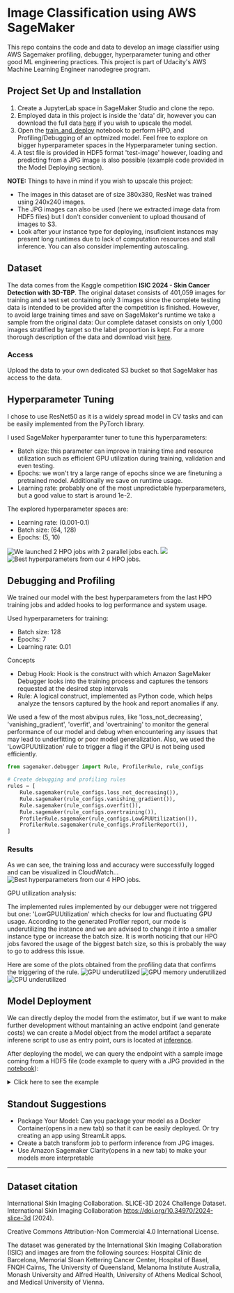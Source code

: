 # Image Classification using AWS SageMaker

This repo contains the code and data to develop an image classifier using AWS Sagemaker profiling, debugger, hyperparameter tuning and other good ML engineering practices. This project is part of Udacity's AWS Machine Learning Engineer nanodegree program.

## Project Set Up and Installation
1. Create a JupyterLab space in SageMaker Studio and clone the repo.
2. Employed data in this project is inside the 'data' dir, however you can download the full data [here](https://www.kaggle.com/competitions/isic-2024-challenge/data) if you wish to upscale the model.
3. Open the [train_and_deploy](https://github.com/DannyLCG/ImageClassificationUsingAmazonSageMaler/blob/main/train_and_deploy.ipynb) notebook to perform HPO, and Profiling/Debugging of an optmized model. Feel free to explore on bigger hyperparameter spaces in the Hyperparameter tuning section.
4. A test file is provided in HDF5 format 'test-image' however, loading and predicting from a JPG image is also possible (example code provided in the Model Deploying section).

**NOTE:** Things to have in mind if you wish to upscale this project:

- The images in this dataset are of size 380x380, ResNet was trained using 240x240 images.
- The JPG images can also be used (here we extracted image data from  HDF5 files) but I don't consider convenient to upload thousand of images to S3.
- Look after your instance type for deploying, insuficient instances may present long runtimes due to lack of computation resources and stall inference. You can also consider implementing autoscaling.
    

## Dataset
The data comes from the Kaggle competition **ISIC 2024 - Skin Cancer Detection with 3D-TBP**.
The original dataset consists of 401,059 images for training and a test set containing only 3 images since the complete testing data is intended to be provided after the competition is finished. However, to avoid large training times and save on SageMaker's runtime we take a sample from the original data: Our complete dataset consists on only 1,000 images stratified by target so the label proportion is kept. For a more thorough description of the data and download visit [here](https://www.kaggle.com/competitions/isic-2024-challenge/overview).

### Access
Upload the data to your own dedicated S3 bucket so that SageMaker has access to the data. 

## Hyperparameter Tuning
I chose to use ResNet50 as it is a widely spread model in CV tasks and can be easily implemented from the PyTorch library.

I used SageMaker hyperparamter tuner to tune this hyperparameters:
- Batch size: this parameter can improve in training time and resource utilization such as efficient GPU utilization during training, validation and even testing.
- Epochs: we won't try a large range of epochs since we are finetuning a pretrained model. Additionally we save on runtime usage.
- Learning rate: probably one of the most unpredictable hyperparameters, but a good value to start is around 1e-2.

The explored hyperparameter spaces are:
- Learning rate: (0.001-0.1)
- Batch size: (64, 128)
- Epochs: (5, 10)

![We launched 2 HPO jobs with 2 parallel jobs each.](images\HPO1.png)
![](images\HPO2.png)
![Best hyperparameters from our 4 HPO jobs.](images\logs_metrics.png)

## Debugging and Profiling
We trained our model with the best hyperparameters from the last HPO training jobs and added hooks to log performance and system usage. 

Used hyperparameters for training:
- Batch size: 128
- Epochs: 7
- Learning rate: 0.01

Concepts
- Debug Hook: Hook is the construct with which Amazon SageMaker Debugger looks into the training process and captures the tensors requested at the desired step intervals
- Rule: A logical construct, implemented as Python code, which helps analyze the tensors captured by the hook and report anomalies if any.

We used a few of the most abvipus rules, like 'loss_not_decreasing', 'vanishing_gradient', 'overfit', and 'overtraining' to monitor the general performance of our model and debug when encountering any issues that may lead to underfitting or poor model generalization. Also, we used the 'LowGPUUtilization' rule to trigger a flag if the GPU is not being used efficiently.

```python
from sagemaker.debugger import Rule, ProfilerRule, rule_configs

# Create debugging and profiling rules
rules = [
    Rule.sagemaker(rule_configs.loss_not_decreasing()),
    Rule.sagemaker(rule_configs.vanishing_gradient()),
    Rule.sagemaker(rule_configs.overfit()),
    Rule.sagemaker(rule_configs.overtraining()),
    ProfilerRule.sagemaker(rule_configs.LowGPUUtilization()),
    ProfilerRule.sagemaker(rule_configs.ProfilerReport()), 
]
```


### Results

As we can see, the training loss and accuracy were successfully logged and can be visualized in CloudWatch...
![Best hyperparameters from our 4 HPO jobs.](images\logs_hyperparams.png)

GPU utilization analysis:

The implemented rules implemented by our debugger were not triggered but one:  'LowGPUUtilization' which checks for low and fluctuating GPU usage. According to the generated Profiler report, our mode is underutilizing the instance and we are advised to change it into a smaller instance type or increase the batch size. It is worth noticing that our HPO jobs favored the usage of the biggest batch size, so this is probably the way to go to address this issue.

Here are some of the plots obtained from the profiling data that confirms the triggering of the rule.
![GPU underutilized](images/bokeh_plot.png)
![GPU memory underutilized](images/bokeh_plot2.png)
![CPU underutilized](images/bokeh_plot3.png)

## Model Deployment

We can directly deploy the model from the estimator, but if we want to make further development without mantaining an active endpoint (and generate costs) we can create a Model object from the model artifact a separate inferene script to use as entry point, ours is located at [inference](https://github.com/DannyLCG/ImageClassificationUsingAmazonSageMaler/blob/main/scripts/inference.py).

After deploying the model, we can query the endpoint with a sample image coming from a HDF5 file (code example to query with a JPG provided in the [notebook](https://github.com/DannyLCG/ImageClassificationUsingAmazonSageMaler/blob/main/train_and_deploy.ipynb)):

<details>
  <summary> Click here to see the example </summary>

```python
import io

import h5py
import numpy as np
from PIL import Image
from torchvision import transforms
import matplotlib.pyplot as plt

test_file = "data/isic-2024-challenge/test-image.hdf5"

def read_images(file_path):
    '''Function to read image data from a HDF5 file.
    Params:
        file_path: str, the file path to the HDF5 file.
        
    return: dict, a dictionary in the form of {Image ID: numpy array}"'''
    with h5py.File(file_path, 'r') as file:
        ids_list = list(file.keys())
        images = {}
        for img_id in tqdm(ids_list):
            # Extract the image data
            image_data = file[img_id][()] #retrieve the entire data from each dataset
            image = Image.open(io.BytesIO(image_data))
            images[img_id] = np.array(image)

    return images

test_images = read_images(test_file)

test_img_id, test_img_array = next(iter(test_images.items()))

# Convert np array to image
image = Image.fromarray(test_img_array)

#Create needed data transformations
# Pretrained params used for efficientNet_b4 during pretraining
pretrained_size = 380
mean = [0.485, 0.456, 0.406]
std = [0.229, 0.224, 0.225]

transformation = transforms.Compose([
    transforms.Resize(pretrained_size),
    transforms.ToTensor(),
    transforms.Normalize(mean, std)
])

tensor_image = transformation(image)
tensor_image_large = tensor_image.unsqueeze(0) #shape must now be (1, 3 , 380, 380)
# Predict
response = predictor.predict(data=tensor_image_large)
predicted_label = np.argmax(response, 1)[0]

print(f"Predicted label for our test image: {predicted_label}")

# Plot the image
plt.figure()
plt.imshow(test_img_array)
plt.title(f"Image ID: {test_img_id}")
plt.axis('off')
plt.show()

```

</details>

## Standout Suggestions

- Package Your Model: Can you package your model as a Docker Container(opens in a new tab) so that it can be easily deployed. Or try creating an app using StreamLit apps.
- Create a batch transform job to perform inference from JPG images.
- Use Amazon Sagemaker Clarity(opens in a new tab) to make your models more interpretable

---
## Dataset citation
International Skin Imaging Collaboration. SLICE-3D 2024 Challenge Dataset. International Skin Imaging Collaboration https://doi.org/10.34970/2024-slice-3d (2024).

Creative Commons Attribution-Non Commercial 4.0 International License.

The dataset was generated by the International Skin Imaging Collaboration (ISIC) and images are from the following sources: Hospital Clínic de Barcelona, Memorial Sloan Kettering Cancer Center, Hospital of Basel, FNQH Cairns, The University of Queensland, Melanoma Institute Australia, Monash University and Alfred Health, University of Athens Medical School, and Medical University of Vienna.